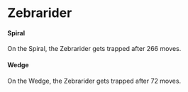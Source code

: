# Zebrarider

#### Spiral

On the Spiral, the Zebrarider gets trapped after 266 moves.


#### Wedge

On the Wedge, the Zebrarider gets trapped after 72 moves.
